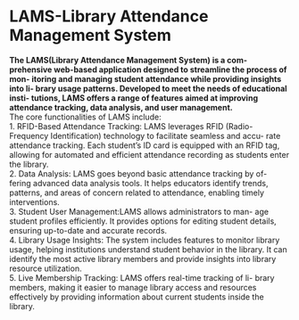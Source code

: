 <h1>LAMS-Library Attendance Management System</h1>
<b>The LAMS(Library Attendance Management System) is a com-
prehensive web-based application designed to streamline the process of mon-
itoring and managing student attendance while providing insights into li-
brary usage patterns. Developed to meet the needs of educational insti-
tutions, LAMS offers a range of features aimed at improving attendance
tracking, data analysis, and user management.</b><br>
The core functionalities of LAMS include:
<br>
1. RFID-Based Attendance Tracking: LAMS leverages RFID (Radio-
Frequency Identification) technology to facilitate seamless and accu-
rate attendance tracking. Each student’s ID card is equipped with an
RFID tag, allowing for automated and efficient attendance recording
as students enter the library.
<br>
2. Data Analysis: LAMS goes beyond basic attendance tracking by of-
fering advanced data analysis tools. It helps educators identify trends,
patterns, and areas of concern related to attendance, enabling timely
interventions.
<br>
3. Student User Management:LAMS allows administrators to man-
age student profiles efficiently. It provides options for editing student
details, ensuring up-to-date and accurate records.
<br>
4. Library Usage Insights: The system includes features to monitor
library usage, helping institutions understand student behavior in the
library. It can identify the most active library members and provide
insights into library resource utilization.
<br>
5. Live Membership Tracking: LAMS offers real-time tracking of li-
brary members, making it easier to manage library access and resources
effectively by providing information about current students inside the
library.
